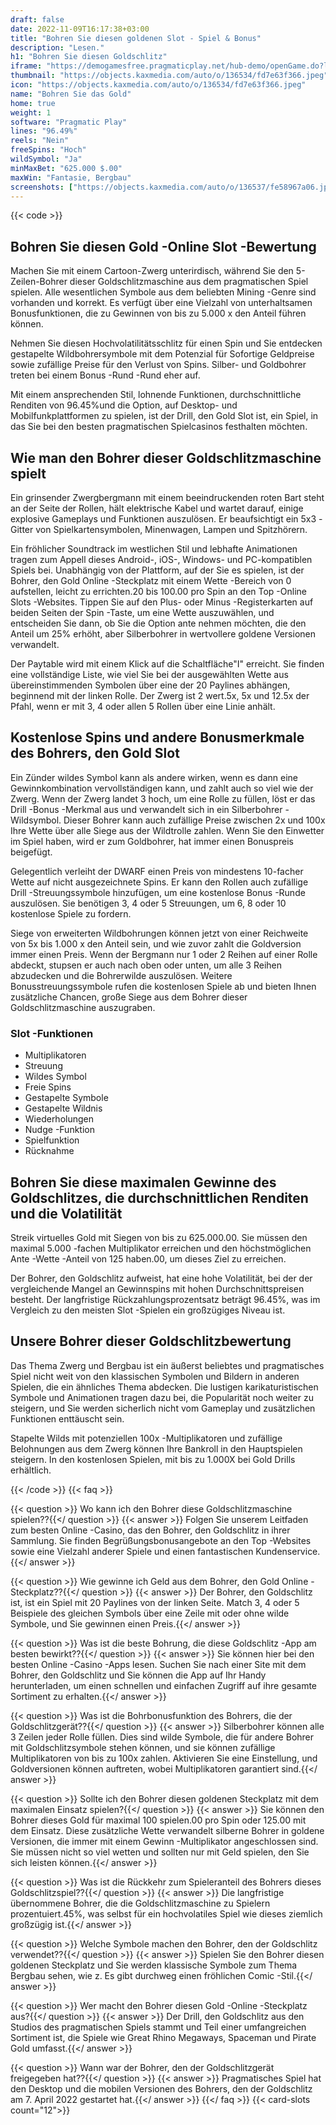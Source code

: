```yaml
---
draft: false
date: 2022-11-09T16:17:38+03:00
title: "Bohren Sie diesen goldenen Slot - Spiel & Bonus"
description: "Lesen."
h1: "Bohren Sie diesen Goldschlitz"
iframe: "https://demogamesfree.pragmaticplay.net/hub-demo/openGame.do?lang=en&cur=EUR&websiteUrl=https%3A%2F%2Fclienthub.pragmaticplay.com%2F&gcpif=2273&gameSymbol=vs20drtgold&jurisdiction=99&lobbyUrl=https://clienthub.pragmaticplay.com/slots/game-library/"
thumbnail: "https://objects.kaxmedia.com/auto/o/136534/fd7e63f366.jpeg"
icon: "https://objects.kaxmedia.com/auto/o/136534/fd7e63f366.jpeg"
name: "Bohren Sie das Gold"
home: true
weight: 1
software: "Pragmatic Play"
lines: "96.49%"
reels: "Nein"
freeSpins: "Hoch"
wildSymbol: "Ja"
minMaxBet: "625.000 $.00"
maxWin: "Fantasie, Bergbau"
screenshots: ["https://objects.kaxmedia.com/auto/o/136537/fe58967a06.jpeg"]
---
```


{{< code >}}<h2>Bohren Sie diesen Gold -Online Slot -Bewertung</h2><p>Machen Sie mit einem Cartoon-Zwerg unterirdisch, während Sie den 5-Zeilen-Bohrer dieser Goldschlitzmaschine aus dem pragmatischen Spiel spielen. Alle wesentlichen Symbole aus dem beliebten Mining -Genre sind vorhanden und korrekt. Es verfügt über eine Vielzahl von unterhaltsamen Bonusfunktionen, die zu Gewinnen von bis zu 5.000 x den Anteil führen können.</p><p>Nehmen Sie diesen Hochvolatilitätsschlitz für einen Spin und Sie entdecken gestapelte Wildbohrersymbole mit dem Potenzial für Sofortige Geldpreise sowie zufällige Preise für den Verlust von Spins. Silber- und Goldbohrer treten bei einem Bonus -Rund -Rund eher auf.</p><p>Mit einem ansprechenden Stil, lohnende Funktionen, durchschnittliche Renditen von 96.45%und die Option, auf Desktop- und Mobilfunkplattformen zu spielen, ist der Drill, den Gold Slot ist, ein Spiel, in das Sie bei den besten pragmatischen Spielcasinos festhalten möchten.</p><h2>Wie man den Bohrer dieser Goldschlitzmaschine spielt</h2><p>Ein grinsender Zwergbergmann mit einem beeindruckenden roten Bart steht an der Seite der Rollen, hält elektrische Kabel und wartet darauf, einige explosive Gameplays und Funktionen auszulösen. Er beaufsichtigt ein 5x3 -Gitter von Spielkartensymbolen, Minenwagen, Lampen und Spitzhörern.</p><p>Ein fröhlicher Soundtrack im westlichen Stil und lebhafte Animationen tragen zum Appell dieses Android-, iOS-, Windows- und PC-kompatiblen Spiels bei. Unabhängig von der Plattform, auf der Sie es spielen, ist der Bohrer, den Gold Online -Steckplatz mit einem Wette -Bereich von 0 aufstellen, leicht zu errichten.20 bis 100.00 pro Spin an den Top -Online Slots -Websites. Tippen Sie auf den Plus- oder Minus -Registerkarten auf beiden Seiten der Spin -Taste, um eine Wette auszuwählen, und entscheiden Sie dann, ob Sie die Option ante nehmen möchten, die den Anteil um 25% erhöht, aber Silberbohrer in wertvollere goldene Versionen verwandelt.</p><p>Der Paytable wird mit einem Klick auf die Schaltfläche"I" erreicht. Sie finden eine vollständige Liste, wie viel Sie bei der ausgewählten Wette aus übereinstimmenden Symbolen über eine der 20 Paylines abhängen, beginnend mit der linken Rolle. Der Zwerg ist 2 wert.5x, 5x und 12.5x der Pfahl, wenn er mit 3, 4 oder allen 5 Rollen über eine Linie anhält.</p><h2>Kostenlose Spins und andere Bonusmerkmale des Bohrers, den Gold Slot</h2><p>Ein Zünder wildes Symbol kann als andere wirken, wenn es dann eine Gewinnkombination vervollständigen kann, und zahlt auch so viel wie der Zwerg. Wenn der Zwerg landet 3 hoch, um eine Rolle zu füllen, löst er das Drill -Bonus -Merkmal aus und verwandelt sich in ein Silberbohrer -Wildsymbol. Dieser Bohrer kann auch zufällige Preise zwischen 2x und 100x Ihre Wette über alle Siege aus der Wildtrolle zahlen. Wenn Sie den Einwetter im Spiel haben, wird er zum Goldbohrer, hat immer einen Bonuspreis beigefügt.</p><p>Gelegentlich verleiht der DWARF einen Preis von mindestens 10-facher Wette auf nicht ausgezeichnete Spins. Er kann den Rollen auch zufällige Drill -Streuungssymbole hinzufügen, um eine kostenlose Bonus -Runde auszulösen. Sie benötigen 3, 4 oder 5 Streuungen, um 6, 8 oder 10 kostenlose Spiele zu fordern.</p><p>Siege von erweiterten Wildbohrungen können jetzt von einer Reichweite von 5x bis 1.000 x den Anteil sein, und wie zuvor zahlt die Goldversion immer einen Preis. Wenn der Bergmann nur 1 oder 2 Reihen auf einer Rolle abdeckt, stupsen er auch nach oben oder unten, um alle 3 Reihen abzudecken und die Bohrerwilde auszulösen. Weitere Bonusstreuungssymbole rufen die kostenlosen Spiele ab und bieten Ihnen zusätzliche Chancen, große Siege aus dem Bohrer dieser Goldschlitzmaschine auszugraben.</p><h3>
Slot -Funktionen</h3><ul>
<li></span>
Multiplikatoren</li>
<li></span>
Streuung</li>
<li></span>
Wildes Symbol</li>
<li></span>
Freie Spins</li>
<li></span>
Gestapelte Symbole</li>
<li></span>
Gestapelte Wildnis</li>
<li></span>
Wiederholungen</li>
<li></span>
Nudge -Funktion</li>
<li></span>
Spielfunktion</li>
<li></span>
Rücknahme</li></ul><h2>Bohren Sie diese maximalen Gewinne des Goldschlitzes, die durchschnittlichen Renditen und die Volatilität</h2><p>Streik virtuelles Gold mit Siegen von bis zu 625.000.00. Sie müssen den maximal 5.000 -fachen Multiplikator erreichen und den höchstmöglichen Ante -Wette -Anteil von 125 haben.00, um dieses Ziel zu erreichen.</p><p>Der Bohrer, den Goldschlitz aufweist, hat eine hohe Volatilität, bei der der vergleichende Mangel an Gewinnspins mit hohen Durchschnittspreisen besteht. Der langfristige Rückzahlungsprozentsatz beträgt 96.45%, was im Vergleich zu den meisten Slot -Spielen ein großzügiges Niveau ist.</p><h2>Unsere Bohrer dieser Goldschlitzbewertung</h2><p>Das Thema Zwerg und Bergbau ist ein äußerst beliebtes und pragmatisches Spiel nicht weit von den klassischen Symbolen und Bildern in anderen Spielen, die ein ähnliches Thema abdecken. Die lustigen karikaturistischen Symbole und Animationen tragen dazu bei, die Popularität noch weiter zu steigern, und Sie werden sicherlich nicht vom Gameplay und zusätzlichen Funktionen enttäuscht sein.</p><p>Stapelte Wilds mit potenziellen 100x -Multiplikatoren und zufällige Belohnungen aus dem Zwerg können Ihre Bankroll in den Hauptspielen steigern. In den kostenlosen Spielen, mit bis zu 1.000X bei Gold Drills erhältlich.</p>
{{< /code >}}
{{< faq >}}

{{< question >}} Wo kann ich den Bohrer diese Goldschlitzmaschine spielen??{{</ question >}}
{{< answer >}} Folgen Sie unserem Leitfaden zum besten Online -Casino, das den Bohrer, den Goldschlitz in ihrer Sammlung. Sie finden Begrüßungsbonusangebote an den Top -Websites sowie eine Vielzahl anderer Spiele und einen fantastischen Kundenservice.{{</ answer >}}

{{< question >}} Wie gewinne ich Geld aus dem Bohrer, den Gold Online -Steckplatz??{{</ question >}}
{{< answer >}} Der Bohrer, den Goldschlitz ist, ist ein Spiel mit 20 Paylines von der linken Seite. Match 3, 4 oder 5 Beispiele des gleichen Symbols über eine Zeile mit oder ohne wilde Symbole, und Sie gewinnen einen Preis.{{</ answer >}}

{{< question >}} Was ist die beste Bohrung, die diese Goldschlitz -App am besten bewirkt??{{</ question >}}
{{< answer >}} Sie können hier bei den besten Online -Casino -Apps lesen. Suchen Sie nach einer Site mit dem Bohrer, den Goldschlitz und Sie können die App auf Ihr Handy herunterladen, um einen schnellen und einfachen Zugriff auf ihre gesamte Sortiment zu erhalten.{{</ answer >}}

{{< question >}} Was ist die Bohrbonusfunktion des Bohrers, die der Goldschlitzgerät??{{</ question >}}
{{< answer >}} Silberbohrer können alle 3 Zeilen jeder Rolle füllen. Dies sind wilde Symbole, die für andere Bohrer mit Goldschlitzsymbole stehen können, und sie können zufällige Multiplikatoren von bis zu 100x zahlen. Aktivieren Sie eine Einstellung, und Goldversionen können auftreten, wobei Multiplikatoren garantiert sind.{{</ answer >}}

{{< question >}} Sollte ich den Bohrer diesen goldenen Steckplatz mit dem maximalen Einsatz spielen?{{</ question >}}
{{< answer >}} Sie können den Bohrer dieses Gold für maximal 100 spielen.00 pro Spin oder 125.00 mit dem Einsatz. Diese zusätzliche Wette verwandelt silberne Bohrer in goldene Versionen, die immer mit einem Gewinn -Multiplikator angeschlossen sind. Sie müssen nicht so viel wetten und sollten nur mit Geld spielen, den Sie sich leisten können.{{</ answer >}}

{{< question >}} Was ist die Rückkehr zum Spieleranteil des Bohrers dieses Goldschlitzspiel??{{</ question >}}
{{< answer >}} Die langfristige übernommene Bohrer, die die Goldschlitzmaschine zu Spielern prozentuiert.45%, was selbst für ein hochvolatiles Spiel wie dieses ziemlich großzügig ist.{{</ answer >}}

{{< question >}} Welche Symbole machen den Bohrer, den der Goldschlitz verwendet??{{</ question >}}
{{< answer >}} Spielen Sie den Bohrer diesen goldenen Steckplatz und Sie werden klassische Symbole zum Thema Bergbau sehen, wie z. Es gibt durchweg einen fröhlichen Comic -Stil.{{</ answer >}}

{{< question >}} Wer macht den Bohrer diesen Gold -Online -Steckplatz aus?{{</ question >}}
{{< answer >}} Der Drill, den Goldschlitz aus den Studios des pragmatischen Spiels stammt und Teil einer umfangreichen Sortiment ist, die Spiele wie Great Rhino Megaways, Spaceman und Pirate Gold umfasst.{{</ answer >}}

{{< question >}} Wann war der Bohrer, den der Goldschlitzgerät freigegeben hat??{{</ question >}}
{{< answer >}} Pragmatisches Spiel hat den Desktop und die mobilen Versionen des Bohrers, den der Goldschlitz am 7. April 2022 gestartet hat.{{</ answer >}}
{{</ faq >}}
{{< card-slots count="12">}}